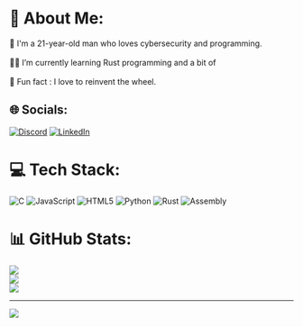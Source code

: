 # 💫 About Me:
🔭 I'm a 21-year-old man who loves cybersecurity and programming.<br><br>👨‍💻 I’m currently learning Rust programming and a bit of <br><br>🤪 Fun fact : I love to reinvent the wheel.


## 🌐 Socials:
[![Discord](https://img.shields.io/badge/Discord-%237289DA.svg?logo=discord&logoColor=white)](https://discord.gg/259946187891671040) [![LinkedIn](https://img.shields.io/badge/LinkedIn-%230077B5.svg?logo=linkedin&logoColor=white)](https://linkedin.com/in/https://www.linkedin.com/in/r%C3%A9mi-hoarau/) 

# 💻 Tech Stack:
![C](https://img.shields.io/badge/c-%2300599C.svg?style=for-the-badge&logo=c&logoColor=white) ![JavaScript](https://img.shields.io/badge/javascript-%23323330.svg?style=for-the-badge&logo=javascript&logoColor=%23F7DF1E) ![HTML5](https://img.shields.io/badge/html5-%23E34F26.svg?style=for-the-badge&logo=html5&logoColor=white) ![Python](https://img.shields.io/badge/python-3670A0?style=for-the-badge&logo=python&logoColor=ffdd54) ![Rust](https://img.shields.io/badge/rust-%23000000.svg?style=for-the-badge&logo=rust&logoColor=white) ![Assembly]([https://img.shields.io/badge/java-%23ED8B00.svg?style=for-the-badge&logo=java&logoColor=white](https://thenounproject.com/api/private/icons/762420/edit/?backgroundShape=SQUARE&backgroundShapeColor=%23000000&backgroundShapeOpacity=0&exportSize=752&flipX=false&flipY=false&foregroundColor=%23000000&foregroundOpacity=1&imageFormat=png&rotation=0))
# 📊 GitHub Stats:
![](https://github-readme-stats.vercel.app/api?username=0xS3GFAULT&theme=blue-green&hide_border=false&include_all_commits=false&count_private=false)<br/>
![](https://github-readme-streak-stats.herokuapp.com/?user=0xS3GFAULT&theme=blue-green&hide_border=false)<br/>
![](https://github-readme-stats.vercel.app/api/top-langs/?username=0xS3GFAULT&theme=blue-green&hide_border=false&include_all_commits=false&count_private=false&layout=compact)

---
[![](https://visitcount.itsvg.in/api?id=0xS3GFAULT&icon=0&color=0)](https://visitcount.itsvg.in)
